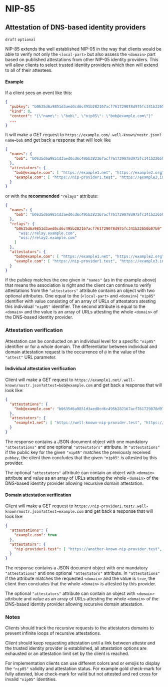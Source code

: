 
NIP-85
======

Attestation of DNS-based identity providers
--------------------------------------------

`draft` `optional`

NIP-85 extends the well established NIP-05 in the way that clients would be able to verify not only the `<local-part>` but also assess the `<domain>` part based on published attestations from other NIP-05 identity providers. This will allow clients to select trusted identity providers which then will extend to all of their attestees.

#### Example

If a client sees an event like this:

```json
{
  "pubkey": "b0635d6a9851d3aed0cd6c495b282167acf761729078d975fc341b22650b07b9",
  "kind": 0,
  "content": "{\"name\": \"bob\", \"nip05\": \"bob@example.com\"}"
  ...
}
```

It will make a GET request to `https://example.com/.well-known/nostr.json?name=bob` and get back a response that will look like

```json
{
  "names": {
    "bob": "b0635d6a9851d3aed0cd6c495b282167acf761729078d975fc341b22650b07b9"
  },
  "attestators": {
  	"bob@example.com": [ "https://example1.net", "https://example2.org" ],
  	"example.com": [ "https://nip-provider1.test", "https://example3.info" ]
  }
}
````

or with the **recommended** `"relays"` attribute:

```json
{
  "names": {
    "bob": "b0635d6a9851d3aed0cd6c495b282167acf761729078d975fc341b22650b07b9"
  },
  "relays": {
    "b0635d6a9851d3aed0cd6c495b282167acf761729078d975fc341b22650b07b9": [
      "wss://relay.example.com",
      "wss://relay2.example.com"
    ]
  },
  "attestators": {
  	"bob@example.com": [ "https://example1.net", "https://example2.org" ],
  	"example.com": [ "https://nip-provider1.test", "https://example3.info" ]
  }  
}
````

If the pubkey matches the one given in `"names"` (as in the example above) that means the association is right and the client can continue to verify attestations from the `"attestators"` attribute contains an object with two optional attributes. One equal to the (`<local-part>` and `<domain>`) `"nip05"` identifier  with value consisting of an array of URLs of attestators atesting this individual `"nip05"` identifier. The second attribute is equal to the `<domain>` and the value is an array of URLs attesting the whole `<domain>` of the DNS-based identity provider.

### Attestation verification

Attestation can be conducted on an individual level for a specific `"nip05"` identifier or for a whole domain. The differentiator between individual and domain attestation request is the occurrence of `@` in the value of the `"attest"` URL parameter.

#### Individual attestation verification

Client will make a GET request to `https://example1.net/.well-known/nostr.json?attest=bob@example.com` and get back a response that will look like:

```json
{
  "attestations": {
    "bob@example.com": "b0635d6a9851d3aed0cd6c495b282167acf761729078d975fc341b22650b07b9"
  },
  "attestators": {
  	"example1.net": [ "https://well-known-nip-provider.test", "https://nip-provider2.test" ]
  }
}
````

The response contains a JSON document object with one mandatory `"attestations"` and one optional `"attestators"` attribute. In `"attestations"` if the public key for the given `"nip05"` matches the previously received `pubkey`, the client then concludes that the given `"nip05"` is attested by this provider.

The optional `"attestators"` attribute can contain an object with `<domain>` attribute and value as an array of URLs attesting the whole `<domain>` of the DNS-based identity provider allowing recursive domain attestation.

#### Domain attestation verification

Client will make a GET request to `https://nip-provider1.test/.well-known/nostr.json?attest=example.com` and get back a response that will look like:

```json
{
  "attestations": {
    "example.com": true
  },
  "attestators": {
  	"nip-provider1.test": [ "https://another-known-nip-provider.test", "https://nip-provider3.test" ]
  }
}
````

The response contains a JSON document object with one mandatory `"attestations"` and one optional `"attestators"` attribute. In `"attestations"` if the attribute matches the requested `<domain>` and the value is `true`, the client then concludes that the whole `<domain>` is attested by this provider.

The optional `"attestators"` attribute can contain an object with `<domain>` attribute and value as an array of URLs attesting the whole `<domain>` of the DNS-based identity provider allowing recursive domain attestation.

### Notes
Clients should track the recursive requests to the attestators domains to prevent infinite loops of recursive attestations.

Client should keep requesting attestation until a link between atteste and the trusted identity provider is established, all attestation options are exhausted or an attestation limit set by the client is reached.

For implementation clients can use different colors and or emojis to display the `"nip05"` validity and attestation status. For example gold check-mark for fully attested, blue check-mark for valid but not attested and red cross for invalid `"nip05"` identities.
